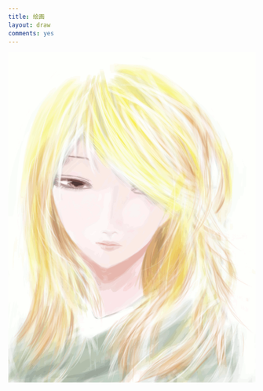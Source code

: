 ```yaml
---
title: 绘画
layout: draw
comments: yes
---
```

<div id="draw"><img src="/media/draw/image/2014-02-06.gif"></img></div>
